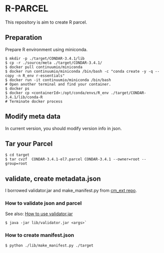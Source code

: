 # R-PARCEL

This repository is aim to create R parcel.

## Preparation

Prepare R environment using miniconda.

```
$ mkdir -p ./target/CONDAR-3.4.1/lib
$ cp -r ./source/meta ./target/CONDAR-3.4.1/
$ docker pull continuumio/miniconda
$ docker run continuumio/miniconda /bin/bash -c "conda create -y -q --copy -n R_env r-essentials"
$ docker run -it continuumio/miniconda /bin/bash
# Open another terminal and find your container.
$ docker ps 
$ docker cp <containerId>:/opt/conda/envs/R_env ./target/CONDAR-3.4.1/lib/conda-R
# Terminate docker process
```

## Modify meta data

In current version, you should modify version info in json.

## Tar your Parcel

```
$ cd target
$ tar cvzf  CONDAR-3.4.1-el7.parcel CONDAR-3.4.1 --owner=root --group=root
```

## validate, create metadata.json

I borrowed validator.jar and make_manifest.py from [cm_ext repo](https://github.com/cloudera/cm_ext).

### How to validate json and parcel
See also: [How to use validator.jar](https://github.com/cloudera/cm_ext/wiki/Building-a-parcel#validation)

```
$ java -jar lib/validator.jar <args>`
```

### How to create manifest.json

```
$ python ./lib/make_manifest.py ./target
```
